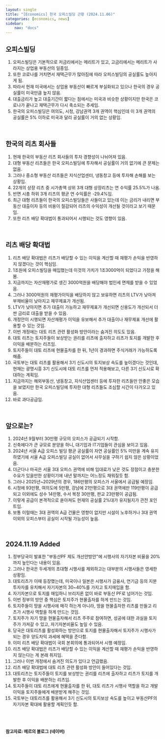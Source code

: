 ```yaml
---
layout: single
title: "[Economics] 한국 오피스빌딩 근황 (2024.11.06)"
categories: [economics, news]
sidebar:
    nav: "docs"
---
```


## 오피스빌딩
1. 오피스빌딩은 기본적으로 저금리에서는 메리트가 있고, 고금리에서는 메리트가 사라지는 상업용 부동산의 일종임.
1. 또한 코로나를 거치면서 재택근무가 많아짐에 따라 오피스빌딩의 공실률도 높아지게 됨.
1. 따라서 현재 미국에서는 상업용 부동산이 빠르게 부실화되고 있으나 한국의 경우 공실률이 미국만큼 높지 않음.
1. 대출금리가 높고 대출기간이 짧다는 점에서는 미국과 비슷한 상황이지만 한국은 코로나가 끝나고 재택근무가 다시 축소되는 추세임.
1. 한국의 오피스빌딩은 여의도, 시청, 강남권역 3개 권역이 핵심인데 이 3개 권역의 공실률은 5% 이하로 미국과 달리 공실률이 거의 없는 상황임.

<br/>

## 한국의 리츠 회사들
1. 현재 한국의 부동산 리츠 회사들의 투자 경향성이 나뉘어져 있음.
1. 대형 부동산 리츠들은 한국 오피스빌딩에 투자해서 공실률이 거의 없기에 큰 문제는 없음.
1. 그러나 중소형 부동산 리츠들은 지식산업센터, 냉동창고 등에 투자해 손해를 보는 상황임.
1. 22개의 상장 리츠 중 시가총액 상위 3개 대형 상장리츠는 연 수익률 25.5%가 나옴.
1. 반면 시총 하위 3개 리츠의 평균 연 수익률은 -29.4%임.
1. 최근 대형 리츠들이 한국의 오피스빌딩들은 사들이고 있는데 이는 금리가 내리면 부동산 대출이자 등의 비용이 절감되어 리츠의 수익성이 개선될 것이라고 보기 때문임.
1. 또한 리츠 배당 확대법이 통과되어서 시행되는 것도 영향이 있음.

<br/>

## 리츠 배당 확대법
1. 리츠 배당 확대법은 리츠가 배당할 수 있는 이익을 계산할 때 재평가 손익을 반영하지 않겠다는 것이 핵심임.
1. 1조원에 오피스빌딩을 매입했는데 이것의 가치가 1조3000억이 되었다고 가정을 해봄.
1. 지금까지는 자산재평가로 생긴 3000억원을 배당해야 법인세 면제를 받을 수 있었음.
1. 그러나 3000억원의 재평가이익을 배당하지 않고 보유하면 리츠의 LTV가 낮아져 부채비율이 낮아지고 재무제표가 개선됨.
1. LTV가 낮아지면 추가 대출이 가능하고 재무제표가 개선되면 신용도가 개선되서 더 싼 금리로 대출을 받을 수 있음.
1. 개정안이 시행되면 자산재평가 이익을 유보해서 추가 대출이나 재무제표 개선에 활용할 수 있는 것임.
1. 이번 개정에는 대토 리츠 관련 활성화 방안이라는 숨겨진 의도도 있음.
1. 대토 리츠는 토지주들이 보상받는 권리를 리츠에 출자하고 리츠가 토지를 개발한 후 이익을 배분하는 리츠임.
1. 토지주들이 대토 리츠에 현물출차를 한 뒤, 1년이 경과하면 주식거래가 가능하도록 해줌.
1. 국토부는 대토 리츠를 활용해서 3기 신도시의 토지보상 속도를 높이겠다는 것인데, 현재는 광명시흥 3기 신도시에 대토 리츠를 먼저 적용해보고, 다른 3기 신도시로 확대하는 계획임.
1. 지금까지는 해외부동산, 냉동창고, 지식산업센터 등에 투자한 리츠들만 안좋은 모습을 보였지만 한국 오피스빌딩에 투자한 대형 리츠들도 조심할 시간이 다가오고 있음.
1. 바로 과다공급임.

<br/>

## 앞으로는?
1. 2024년 9월부터 30만평 규모의 오피스가 공급되기 시작함.
1. 신축에다가 큰 규모로 분양을 하니, 대기업과 IT기업들이 관심을 보이고 있음.
1. 2024년 서울 A급 오피스 빌딩 평균 공실률이 자연 공실률인 5% 미만을 계속 유지하였기에 서울 A급 오피스빌딩 공실이 없어서 사무실을 구하기 쉽지 않은 상황이었음.
1. 더군다나 마곡은 서울 3대 오피스 권역에 비해 임대료가 낮은 것도 장점이고 충분한 수요가 있을만한 상황이기에 내년 말까지는 어느정도 채워질듯 함.
1. 그러나 2025년~2029년의 경우, 186만평의 오피스가 서울에서 공급될 예정임.
1. 시청에 93만평, 여의도에 5만평, 강남에 21만평으로 3대 권역에만 119만평이 공급되고 이외에도 성수 14만평, 수서 복정 30만평, 판교 23만평이 공급됨.
1. 이렇게 공급이 본격적으로 쏟아져도 현재의 공실률 2%대가 유지될지가 관전 포인트임.
1. 보통 이럴때는 3대 권역의 A급 건물은 영향이 없지만 시설이 노후하거나 3대 권역 이외의 오피스부터 공실이 시작될 가능성이 높음.

<br/>

## 2024.11.19 Added
1. 정부당국이 발표한 "부동산PF 제도 개선안방안"에 시행사의 자기자본 비율을 20%까지 높인다는 내용이 있음.
1. 그러나 한국은 두세개의 초대형 시행사를 제외하고는 대부분의 시행사들은 영세한 상황임.
1. 대토리츠가 이때 등장했는데, 미국이나 일본은 시행사가 금융사, 연기금 등의 지분 투자자를 유치해서 자기자본의 30~40%를 가지고 토지매입을 함.
1. 자기자본으로 토지를 매입하니 브리지론 없이 바로 부동산 PF로 넘어가는 것임.
1. 이번 정부의 방안 중 핵심은 토지주가 현물출자를 하게 만드는 것임.
1. 토지주들이 땅을 시행사에 매각 하는게 아니라, 땅을 현물출자한 리츠를 만들고 리츠가 시행사 역할을 하게 만드는 것임.
1. 토지주가 자기 땅을 현물출자해서 리츠 주주로 참여하면, 성공에 대한 과실을 토지주가 가져갈 수 있고, 자기자본비율도 높일 수 있음.
1. 당국은 대토리츠를 활성화하는 방안으로 토지를 현물출자해서 토지주가 시행사가 되는 경우 양도차익 과세에 혜택을 준다함.
1. 이미 리츠 배당 확대법이 국회 본회의에 통과되어서 시행 예정임.
1. 리츠 배당 확대법은 리츠가 배당할 수 있는 이익을 계산할 때 재평가 손익을 반영하지 않는다는 게 본래 취지임.
1. 그러나 이번 개정에서 숨겨진 의도가 있다고 언급했음.
1. 리츠 배당 확대법에 대토 리츠 관련 활성화 방안이 들어있다는 것임.
1. 대토리츠는 토지주들이 토지를 보상받는 권리를 리츠에 출자하고 리츠가 토지를 개발한 후 이익을 배분하는 리츠임.
1. 토지주들이 대토 리츠에게 현물출자를 한 뒤, 대토 리츠가 시행사 역할을 하고 개발이익을 토지주들에게 배분받게 해주는 것임.
1. 국토부는 대토리츠를 활용해서 3기 신도시의 토지보상 속도를 높이고 부동산PF의 자기자본 확대에 활용할 계획인듯 함.


<br/>
<br/>

#### 참고자료: 메르의 블로그 (네이버) 
